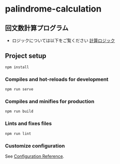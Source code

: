 # palindrome-calculation
## 回文数計算プログラム
- ロジックについては以下をご覧ください
[計算ロジック](src/components/Calculate.vue)

## Project setup
```
npm install
```

### Compiles and hot-reloads for development
```
npm run serve
```

### Compiles and minifies for production
```
npm run build
```

### Lints and fixes files
```
npm run lint
```

### Customize configuration
See [Configuration Reference](https://cli.vuejs.org/config/).
